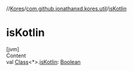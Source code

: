 //[Kores](../index.md)/[com.github.jonathanxd.kores.util](index.md)/[isKotlin](is-kotlin.md)



# isKotlin  
[jvm]  
Content  
val [Class](https://docs.oracle.com/javase/8/docs/api/java/lang/Class.html)<*>.[isKotlin](is-kotlin.md): [Boolean](https://kotlinlang.org/api/latest/jvm/stdlib/kotlin/-boolean/index.html)  



